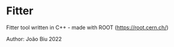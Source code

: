 # Fitter
Fitter tool written in C++ - made with ROOT (https://root.cern.ch/)

Author: João Biu 2022
